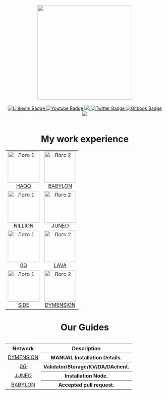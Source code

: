 <div id="header" align="center">
  <img src="https://github.com/user-attachments/assets/1d82e2e7-0d55-4ede-83c9-b2627eb8a910" width="300"/>
</div>

<br>
<div id="badges" align="center">
  <a href="https://discordapp.com/users/938843611355840602">
    <img src="https://img.shields.io/badge/Discord-blue?style=for-the-badge&logo=https%3A%2F%2Fimg.icons8.com%2Fios%2F50%2Fmedium-logo.png&logoColor=white" alt="LinkedIn Badge"/>
  </a>
  <a href="https://medium.com/@saintroselove">
    <img src="https://img.shields.io/badge/Medium-black?style=for-the-badge&logo=https%3A%2F%2Fimg.icons8.com%2Fios%2F50%2Fmedium-logo.png&logoColor=white" alt="Youtube Badge"/>
  </a>
  <a href="https://keybase.io/goldentor">
    <img src="https://img.shields.io/badge/Keybase-orange?style=for-the-badge&logo=https%3A%2F%2Fimg.icons8.com%2Fios%2F50%2Fmedium-logo.png&logoColor=white">
  </a>
  <a href="https://x.com/goldytorrent">
    <img src="https://img.shields.io/badge/Twitter-blue?style=for-the-badge&logo=twitter&logoColor=white" alt="Twitter Badge"/>
  </a>
    <a href="https://goldentor.gitbook.io/goldentor/">
    <img src="https://img.shields.io/badge/Gitbook-gray?style=for-the-badge&logo=twitter&logoColor=white" alt="Gitbook Badge"/>
  </a>
  <a href="https://linktr.ee/GoldenTor">
    <img src="https://img.shields.io/badge/Linktree-green?style=for-the-badge&logo=https%3A%2F%2Fimg.icons8.com%2Fios%2F50%2Fmedium-logo.png&logoColor=white">
  </a>
</div>
<br>

<h1 align=center>My work experience</h1>

<table align="center">
  <tr>
    <td align="center">
      <img src="https://github.com/user-attachments/assets/3fe41ce0-6db9-4677-9228-66de4e456aca" alt="Лого 1" width="100"/><br>
      <a href="https://testnet.ping.pub/haqq/staking/haqqvaloper18pd9ax8ka73pw82lxjpwt36xfdywk82d4774fa">HAQQ</a>
    </td>
    <td align="center">
      <img src="https://github.com/user-attachments/assets/c65873e5-b358-4922-9e04-37e8665e8aac" alt="Лого 2" width="100"/><br>
      <a href="https://github.com/babylonchain/networks/pull/297">BABYLON</a>
    </td>
  </tr>
  <tr>
    <td align="center">
      <img src="https://github.com/user-attachments/assets/03320fa5-64ec-46f1-ae2b-9701793c3f32" alt="Лого 1" width="100"/><br>
      <a href="https://testnet.nillion.explorers.guru/validator/nillionvaloper1udglhqna05xgql8vh4cghpdlr4z8ez7zavzx5d">NILLION</a>
    </td>
    <td align="center">
      <img src="https://github.com/user-attachments/assets/10448df3-e612-49f1-8275-776eadb48478" alt="Лого 2" width="100"/><br>
      <a href="https://socotra.mcnscan.io/chain/WthF11REHXJobtxAqkrvQ7dXfni6t5xUYS1vG876A8KzyWCdP">JUNEO</a>
    </td>
  </tr>
    <tr>
    <td align="center">
      <img src="https://github.com/user-attachments/assets/bd8575d5-bea9-4aa3-a316-44824d866dd3" alt="Лого 1" width="100"/><br>
      <a href="https://explorer.validator247.com/zero-gravity-testnet/staking/0gvaloper1ks5pt9629480thx9enjy9mvhd5u84yv0r4f82y">0G</a>
    </td>
    <td align="center">
      <img src="https://github.com/user-attachments/assets/f78b8883-da43-46d5-b4e1-6758907ca15c" alt="Лого 2" width="100"/><br>
      <a href="https://lava.explorers.guru/validator/lava@valoper155zlfdrhfrzjfxk4mew7q68z9kpzd0mkedcmyd">LAVA</a>
    </td>
  </tr>
    <tr>
    <td align="center">
      <img src="https://github.com/user-attachments/assets/73a8db4c-1b64-4e6f-a929-3128e28980c3" alt="Лого 1" width="100"/><br>
      <a href="https://testnet.side.explorers.guru/validator/sidevaloper1cre722nzhqy6d8jcnkkc6sn0rz2y7r7vnh0xsz">SIDE</a>
    </td>
    <td align="center">
      <img src="https://github.com/user-attachments/assets/7f2284f6-d7da-4543-98b1-d5781428a8a0" alt="Лого 2" width="100"/><br>
      <a href="https://devnet.dymension.xyz/rollapp/goldentor_3055875-1/metrics">DYMENSION</a>
    </td>
  </tr>
  
</table>

<table align="center">
  
<h1 align=center>Our Guides</h1>

<table align="center">
  <tr>
    <th>Network</th>
    <th>Description</th>
  </tr>
  <tr>
  <td align="center">
      <a href="https://app.gitbook.com/o/Ecta9rNHknDK4zIgHK2e/s/hLwizs4Ye8zSCjezfxhV/dymension/manual-installation-details">DYMENSION</a>
      <th>MANUAL Installation Details.</th>
  </td>
    </tr>
    <td align="center">
      <a href="https://app.gitbook.com/o/Ecta9rNHknDK4zIgHK2e/s/hLwizs4Ye8zSCjezfxhV/0g/validator-nod">0G</a>
      <th>Validator/Storage/KV/DA/DAclient.</th>
  </td>
    </tr>
    <td align="center">
      <a href="https://socotra.mcnscan.io/chain/WthF11REHXJobtxAqkrvQ7dXfni6t5xUYS1vG876A8KzyWCdP">JUNEO</a>
      <th>Installation Node.</th>
  </td>
    </tr>
    <td align="center">
      <a href="https://github.com/babylonchain/networks/pull/297">BABYLON</a>
      <th>Accepted pull request.</th>
  </td>
  </tr>

</table>
